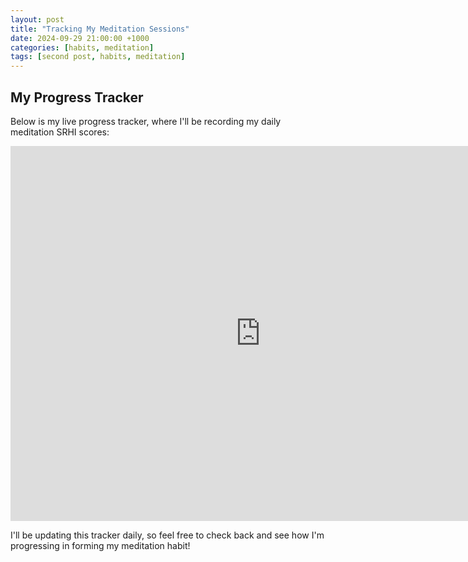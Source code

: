 ```yaml
---
layout: post
title: "Tracking My Meditation Sessions"
date: 2024-09-29 21:00:00 +1000
categories: [habits, meditation]
tags: [second post, habits, meditation]
---
```

## My Progress Tracker
Below is my live progress tracker, where I'll be recording my daily meditation SRHI scores:
<div style="width: 800px; height: 600px; overflow: hidden;">
  <iframe src="https://docs.google.com/spreadsheets/d/1OC1GNH6x7GpJ822lvA5FCD22KiEhNtbDgS42tO2vJkc/preview" style="width: 100%; height: 100%; border:0;" allowfullscreen="" loading="lazy"></iframe>
</div>

I'll be updating this tracker daily, so feel free to check back and see how I'm progressing in forming my meditation habit!